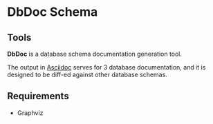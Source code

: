 # DbDoc Schema

## Tools

**DbDoc** is a database schema documentation generation tool.

The output in [Asciidoc](https://asciidoctor.org/) serves for 3 database documentation, 
and it is designed to be diff-ed against other database schemas. 

## Requirements

- Graphviz



